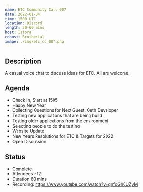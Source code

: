 ```yaml
---
name: ETC Community Call 007
date: 2022-01-04
time: 1500 UTC
location: Discord
length: 30-60 mins
host: Istora
cohost: BrotherLal
image: ./img/etc_cc_007.png
---
```


## Description

A casual voice chat to discuss ideas for ETC. All are welcome.

## Agenda

- Check In, Start at 1505
- Happy New Year
- Collecting Questions for Next Guest, Geth Developer
- Testing new applications that are being build
- Testing older applications from the environment
- Selecting people to do the testing
- Website Update
- New Years Resolutions for ETC & Targets for 2022
- Open Discussion

## Status

- Complete
- Attendees ~12
- Duration 60 mins
- Recording: https://www.youtube.com/watch?v=qnfoGh6UZyM

